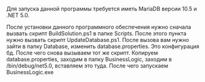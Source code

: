 Для запуска данной программы требуется иметь MariaDB версии 10.5 и .NET 5.0.

После установки данного программного обеспечения нужно сначала вызвать скрипт BuildSolution.ps1 в папке Scripts.
После этого пункта нужно вызвать скрипт UpdateDatabase.ps1. После вызова вам нужно зайти в папку Database, изменить database.properties.
Это конфигурация бд. После чего снова вызываем тот же скрипт. Копируем database.properties, заходим в папку BusinessLogic, заходим в /bin/debug/net5.0, 
вставляем это туда. После чего запускаем BusinessLogic.exe